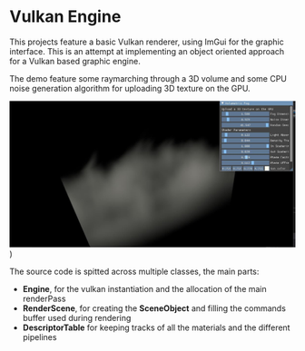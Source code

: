 # Vulkan Engine

This projects feature a basic Vulkan renderer, using ImGui for the graphic interface. This is an attempt at implementing an object oriented approach for a Vulkan based graphic engine.

The demo feature some raymarching through a 3D volume and some CPU noise generation algorithm for uploading 3D texture on the GPU.

![ScreenShot](https://github.com/Paltoquet/Vulkan/blob/main/Sample/ressources/doc/ScreenShot.JPG?raw=true)) 



The source code is spitted across multiple classes, the main parts:

- **Engine**, for the vulkan instantiation and the allocation of the main renderPass
- **RenderScene**, for creating the **SceneObject** and filling the commands buffer used during rendering 
- **DescriptorTable** for keeping tracks of all the materials and the different pipelines

